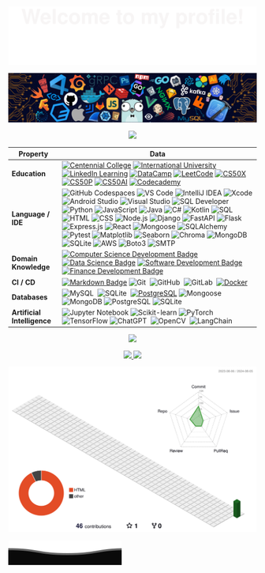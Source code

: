 <p align="center">
<a href="https://github.com/datttrian">
    <img src="assets/Bottom_up.svg">
</a>
</p>

![](assets/header_.png)

<p align="center">
<a href="https://github.com/datttrian">
    <img src="https://github-stats-alpha.vercel.app/api?username=datttrian">
</a>
</p>

| Property                        | Data                                                                                                                                                                                                                                                                                                                                                                                                                                                                                                                                                                                                                                                                                                                                                                                                                                                                                                                                                                                                                                                                                                                                                                                                                                                                                                                                                                                                                                                                                                                                                                                                                                                                                                                                                                                                                                                                                                                                                                  |
|---------------------------------|-----------------------------------------------------------------------------------------------------------------------------------------------------------------------------------------------------------------------------------------------------------------------------------------------------------------------------------------------------------------------------------------------------------------------------------------------------------------------------------------------------------------------------------------------------------------------------------------------------------------------------------------------------------------------------------------------------------------------------------------------------------------------------------------------------------------------------------------------------------------------------------------------------------------------------------------------------------------------------------------------------------------------------------------------------------------------------------------------------------------------------------------------------------------------------------------------------------------------------------------------------------------------------------------------------------------------------------------------------------------------------------------------------------------------------------------------------------------------------------------------------------------------------------------------------------------------------------------------------------------------------------------------------------------------------------------------------------------------------------------------------------------------------------------------------------------------------------------------------------------------------------------------------------------------------------------------------------------------|
| **Education**                   | [![Centennial College](https://img.shields.io/badge/-Centennial%20College-d4e039?style=flat&logo=Centennial-College&logoColor=white)](https://github.com/ttran375) [![International University](https://img.shields.io/badge/-International%20University-198fd9?style=flat&logo=International-University&logoColor=white)](https://github.com/datttrian/iu-mafe) [![LinkedIn Learning](https://img.shields.io/badge/-LinkedIn%20Learning-0073B1?style=flat&logo=LinkedIn&logoColor=white)](https://github.com/datttrian/linkedin-learning) [![DataCamp](https://img.shields.io/badge/-DataCamp-03EF62?style=flat&logo=DataCamp&logoColor=white)](https://github.com/datttrian/datacamp) [![LeetCode](https://img.shields.io/badge/-LeetCode-FFA116?style=flat&logo=LeetCode&logoColor=white)](https://github.com/datttrian/leetcode) [![CS50X](https://img.shields.io/badge/-CS50X-e00000?style=flat&logo=CS50&logoColor=white)](https://github.com/datttrian/cs50x) [![CS50P](https://img.shields.io/badge/-CS50P-e00000?style=flat&logo=CS50&logoColor=white)](https://github.com/datttrian/cs50p) [![CS50AI](https://img.shields.io/badge/-CS50AI-e00000?style=flat&logo=CS50&logoColor=white)](https://github.com/datttrian/cs50ai) [![Codecademy](https://img.shields.io/badge/-Codecademy-1F4056?style=flat&logo=Codecademy&logoColor=white)](https://github.com/datttrian/codecademy) |
| **Language / IDE**              | ![GitHub Codespaces](https://img.shields.io/badge/-GitHub%20Codespaces-181717?style=flat&logo=GitHub&logoColor=white) ![VS Code](https://img.shields.io/badge/-VS_Code-007ACC?style=flat&logo=visual-studio-code&logoColor=white) ![IntelliJ IDEA](https://img.shields.io/badge/-IntelliJ%20IDEA-000000?style=flat&logo=IntelliJ-IDEA&logoColor=white) ![Xcode](https://img.shields.io/badge/-Xcode-1575F9?style=flat&logo=Xcode&logoColor=white) ![Android Studio](https://img.shields.io/badge/-Android%20Studio-3DDC84?style=flat&logo=Android-Studio&logoColor=white) ![Visual Studio](https://img.shields.io/badge/-Visual%20Studio-5C2D91?style=flat&logo=Visual-Studio&logoColor=white) ![SQL Developer](https://img.shields.io/badge/-SQL%20Developer-1F4056?style=flat&logo=Oracle&logoColor=white) ![Python](https://img.shields.io/badge/-Python-3776AB?style=flat&logo=Python&logoColor=white) ![JavaScript](https://img.shields.io/badge/-JavaScript-F7DF1E?style=flat&logo=JavaScript&logoColor=black) ![Java](https://img.shields.io/badge/-Java-007396?style=flat&logo=Java&logoColor=white) ![C#](https://img.shields.io/badge/-C%23-239120?style=flat&logo=C-Sharp&logoColor=white) ![Kotlin](https://img.shields.io/badge/-Kotlin-0095D5?style=flat&logo=Kotlin&logoColor=white) ![SQL](https://img.shields.io/badge/-SQL-4479A1?style=flat&logo=MySQL&logoColor=white) ![HTML](https://img.shields.io/badge/-HTML-E34F26?style=flat&logo=HTML5&logoColor=white) ![CSS](https://img.shields.io/badge/-CSS-1572B6?style=flat&logo=CSS3&logoColor=white) ![Node.js](https://img.shields.io/badge/-Node.js-339933?style=flat&logo=Node.js&logoColor=white) ![Django](https://img.shields.io/badge/-Django-092E20?style=flat&logo=Django&logoColor=white) ![FastAPI](https://img.shields.io/badge/-FastAPI-009688?style=flat&logo=FastAPI&logoColor=white) ![Flask](https://img.shields.io/badge/-Flask-000000?style=flat&logo=Flask&logoColor=white) ![Express.js](https://img.shields.io/badge/-Express.js-000000?style=flat&logo=Express&logoColor=white) ![React](https://img.shields.io/badge/-React-61DAFB?style=flat&logo=React&logoColor=black) ![Mongoose](https://img.shields.io/badge/-Mongoose-880000?style=flat&logo=MongoDB&logoColor=white) ![SQLAlchemy](https://img.shields.io/badge/-SQLAlchemy-FFA116?style=flat&logo=SQLAlchemy&logoColor=white) ![Pytest](https://img.shields.io/badge/-Pytest-0A9EDC?style=flat&logo=Pytest&logoColor=white) ![Matplotlib](https://img.shields.io/badge/-Matplotlib-3776AB?style=flat&logo=Python&logoColor=white) ![Seaborn](https://img.shields.io/badge/-Seaborn-3776AB?style=flat&logo=Python&logoColor=white) ![Chroma](https://img.shields.io/badge/-Chroma-00A300?style=flat&logo=Chroma&logoColor=white) ![MongoDB](https://img.shields.io/badge/-MongoDB-47A248?style=flat&logo=MongoDB&logoColor=white) ![SQLite](https://img.shields.io/badge/-SQLite-003B57?style=flat&logo=SQLite&logoColor=white) ![AWS](https://img.shields.io/badge/-AWS-232F3E?style=flat&logo=Amazon-AWS&logoColor=white) ![Boto3](https://img.shields.io/badge/-Boto3-569A31?style=flat&logo=Amazon-AWS&logoColor=white) ![SMTP](https://img.shields.io/badge/-SMTP-3A76F0?style=flat&logo=Mail.Ru&logoColor=white) |
| **Domain Knowledge**            | [![Computer Science Development Badge](https://img.shields.io/badge/-Computer%20Science-FAB040?style=flat&logoColor=white)](https://github.com/search?q=user%3Adatttrian&type=Repositories) [![Data Science Badge](https://img.shields.io/badge/-Data%20Science-01D277?style=flat&logoColor=white)](https://github.com/datttrian/datttrian) [![Software Development Badge](https://img.shields.io/badge/-Software%20Development-FF6600?style=flat&logoColor=white)](https://github.com/search?q=user%3Adatttrian&type=Repositories) [![Finance Development Badge](https://img.shields.io/badge/-Finance-4C8CBF?style=flat&logoColor=white)](https://github.com/search?q=user%3Adatttrian&type=Repositories) |
| **CI / CD**                     | [![Markdown Badge](https://img.shields.io/badge/-Markdown-2088FF?style=flat&logo=Markdown&logoColor=white)](https://github.com/datttrian/datttrian) ![Git](https://img.shields.io/badge/-Git-F05032?style=flat&logo=git&logoColor=white)&nbsp; ![GitHub](https://img.shields.io/badge/-GitHub-181717?style=flat&logo=github&logoColor=white)&nbsp; ![GitLab](https://img.shields.io/badge/-GitLab-FC6D26?style=flat&logo=GitLab&logoColor=white)&nbsp; [![Docker](https://img.shields.io/badge/-Docker-2496ED?style=flat&logo=docker&logoColor=white)](https://www.docker.com) |
| **Databases**                   | ![MySQL](https://img.shields.io/badge/-MySQL-4479A1?style=flat&logo=MySQL&logoColor=white)&nbsp; ![SQLite](https://img.shields.io/badge/-SQLite-e00000?style=flat&logo=SQLite&logoColor=white)&nbsp; [![PostgreSQL](https://img.shields.io/badge/-PostgreSQL-336791?style=flat&logo=postgresql&logoColor=white)](https://www.postgresql.org) ![Mongoose](https://img.shields.io/badge/-Mongoose-880000?style=flat&logo=MongoDB&logoColor=white) ![MongoDB](https://img.shields.io/badge/-MongoDB-47A248?style=flat&logo=MongoDB&logoColor=white) ![PostgreSQL](https://img.shields.io/badge/-PostgreSQL-336791?style=flat&logo=PostgreSQL&logoColor=white) ![SQLite](https://img.shields.io/badge/-SQLite-003B57?style=flat&logo=SQLite&logoColor=white) |
| **Artificial Intelligence**     | ![Jupyter Notebook](http://img.shields.io/badge/-Jupyter%20Notebook-eee?style=flat-square&logo=Jupyter&logoColor=F37626) ![Scikit-learn](http://img.shields.io/badge/-Scikit--Learn-eee?style=flat-square&logo=scikit-learn&logoColor=e26d00) ![PyTorch](http://img.shields.io/badge/-PyTorch-eee?style=flat-square&logo=pytorch&logoColor=EE4C2C) ![TensorFlow](http://img.shields.io/badge/-TensorFlow-eee?style=flat-square&logo=tensorflow&logoColor=FF6F00) ![ChatGPT](https://img.shields.io/badge/-ChatGPT-444444?style=flat&logo=ChatGPT)&nbsp; ![OpenCV](https://img.shields.io/badge/-OpenCV-444444?style=flat&logo=OpenCV)&nbsp; ![LangChain](https://img.shields.io/badge/-LangChain-000000?style=flat&logo=LangChain&logoColor=white) |

<p align="center">
<a href="https://github.com/datttrian">
    <img src="http://github-profile-summary-cards.vercel.app/api/cards/profile-details?username=datttrian">
</a>
</p>

<p align="center">
<a href="https://github.com/datttrian">
    <img src="https://github-readme-stats.vercel.app/api/top-langs?username=datttrian&&show_icons=true&locale=en&layout=compact&langs_count=10">
    <img src="http://github-profile-summary-cards.vercel.app/api/cards/repos-per-language?username=datttrian">
</a>
</p>

![](./profile-3d-contrib/profile-green-animate.svg)

![](assets/Bottom_down.svg)
